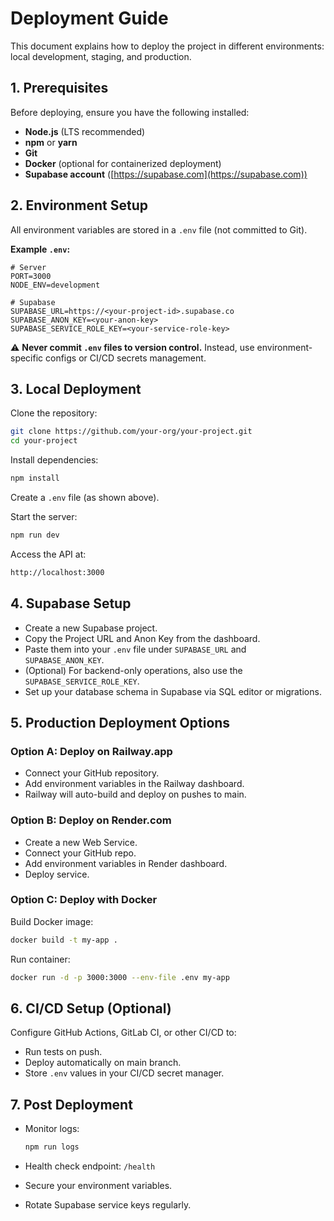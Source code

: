 # Deployment Guide

This document explains how to deploy the project in different environments: local development, staging, and production.

## 1. Prerequisites

Before deploying, ensure you have the following installed:

- **Node.js** (LTS recommended)
- **npm** or **yarn**
- **Git**
- **Docker** (optional for containerized deployment)
- **Supabase account** ([https://supabase.com](https://supabase.com))

## 2. Environment Setup

All environment variables are stored in a `.env` file (not committed to Git).

**Example `.env`:**

```env
# Server
PORT=3000
NODE_ENV=development

# Supabase
SUPABASE_URL=https://<your-project-id>.supabase.co
SUPABASE_ANON_KEY=<your-anon-key>
SUPABASE_SERVICE_ROLE_KEY=<your-service-role-key>
```

⚠️ **Never commit `.env` files to version control.** Instead, use environment-specific configs or CI/CD secrets management.

## 3. Local Deployment

Clone the repository:

```sh
git clone https://github.com/your-org/your-project.git
cd your-project
```

Install dependencies:

```sh
npm install
```

Create a `.env` file (as shown above).

Start the server:

```sh
npm run dev
```

Access the API at:

```sh
http://localhost:3000
```

## 4. Supabase Setup

- Create a new Supabase project.
- Copy the Project URL and Anon Key from the dashboard.
- Paste them into your `.env` file under `SUPABASE_URL` and `SUPABASE_ANON_KEY`.
- (Optional) For backend-only operations, also use the `SUPABASE_SERVICE_ROLE_KEY`.
- Set up your database schema in Supabase via SQL editor or migrations.

## 5. Production Deployment Options

### Option A: Deploy on Railway.app

- Connect your GitHub repository.
- Add environment variables in the Railway dashboard.
- Railway will auto-build and deploy on pushes to main.

### Option B: Deploy on Render.com

- Create a new Web Service.
- Connect your GitHub repo.
- Add environment variables in Render dashboard.
- Deploy service.

### Option C: Deploy with Docker

Build Docker image:

```sh
docker build -t my-app .
```

Run container:

```sh
docker run -d -p 3000:3000 --env-file .env my-app
```

## 6. CI/CD Setup (Optional)

Configure GitHub Actions, GitLab CI, or other CI/CD to:

- Run tests on push.
- Deploy automatically on main branch.
- Store `.env` values in your CI/CD secret manager.

## 7. Post Deployment

- Monitor logs:

  ```sh
  npm run logs
  ```

- Health check endpoint: `/health`
- Secure your environment variables.
- Rotate Supabase service keys regularly.
